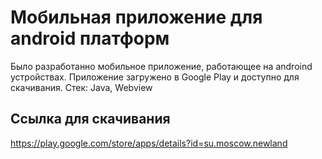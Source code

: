 # Мобильная приложение для android платформ 
Было разработанно мобильное приложение, работающее на androind устройствах. Приложение загружено в Google Play и доступно для скачивания.
Стек: Java, Webview
## Ссылка для скачивания
https://play.google.com/store/apps/details?id=su.moscow.newland
